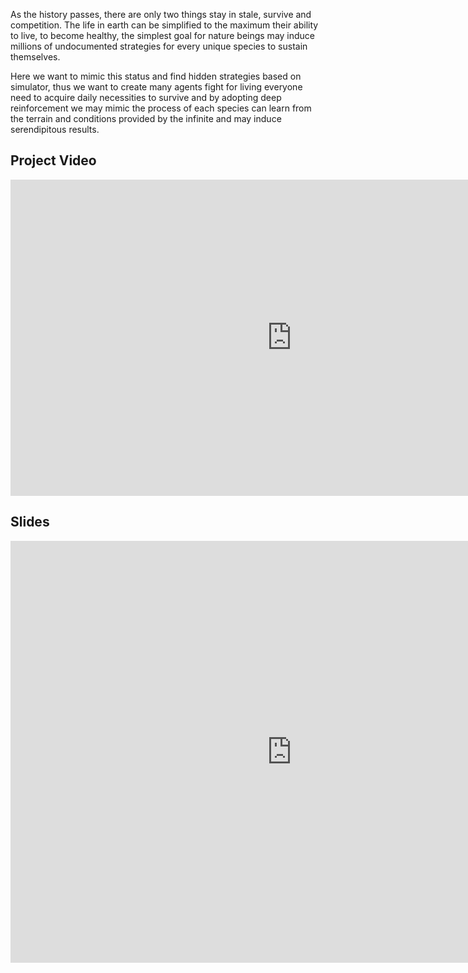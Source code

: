 As the history passes, there are only two things stay in stale, survive and competition. The life in earth can be simplified to the maximum their ability to live, to become healthy, the simplest goal for nature beings may induce millions of undocumented strategies for every unique species to sustain themselves. 

Here we want to mimic this status and find hidden strategies based on simulator, thus we want to create many agents fight for living everyone need to acquire daily necessities to survive and by adopting deep reinforcement we may mimic the process of each species can learn from the terrain and conditions provided by the infinite and may induce serendipitous results.

## Project Video

<iframe src="https://www.youtube.com/embed/5qFh01Kd6vg"
   width="900" height = "506" frameborder="0" allowfullscreen></iframe>

## Slides
<iframe src='https://github.com/zlxteam2020/Life-Simulator/blob/master/Slides.pptx]' width='900' height='675' frameborder='0'>
   
## Technical Paper

<embed src="https://zlxteam2020.github.io/Life-Simulator/EDD.pdf" width = "900" height = "1200"/>

## Our project github

<a href = "https://github.com/csci-599-applied-ml-for-games/Life-Simulator/"> Life-Simulator></a><br>

## Our LinkedIns

<a href="https://www.linkedin.com/in/zhihan-zhang-840176169/">Zhihan Zhang</a><br>
<a href="https://www.linkedin.com/in/jia-xu0602/">Jia Xu</a><br>
<a href="https://www.linkedin.com/in/chuanzhe-ashley-li-249a1416a/">Chuanzhe Li</a><br>

